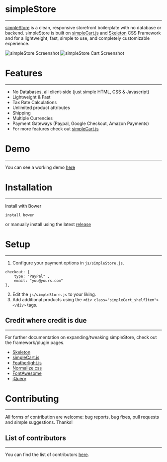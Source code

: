 # simpleStore
---

[simpleStore](http://cdmedia.github.io/simplestore) is a clean, responsive
storefront boilerplate with no database or backend. simpleStore is built on
[simpleCart.js](http://simplecartjs.org) and [Skeleton](http://getskeleton.com)
CSS Framework and for a lightweight, fast, simple to use, and completely
customizable experience.

![simpleStore Screenshot](https://raw.githubusercontent.com/cdmedia/simplestore/gh-pages/images/screenshot-full.png)
![simpleStore Cart Screenshot](https://raw.githubusercontent.com/cdmedia/simplestore/gh-pages/images/screenshot-full-cart.png)


# Features
---

* No Databases, all client-side (just simple HTML, CSS & Javascript)
* Lightweight & Fast
* Tax Rate Calculations
* Unlimited product attributes
* Shipping
* Multiple Currencies
* Payment Gateways (Paypal, Google Checkout, Amazon Payments)
* For more features check out [simpleCart.js](http://simplecartjs.org)

# Demo
---

You can see a working demo [here](http://cdmedia.github.io/simplestore/demo/)


# Installation
---

Install with Bower

```
install bower
```

or manually install using the latest [release]()


# Setup
---

1. Configure your payment options in `js/simpleStore.js`.

```
checkout: {
	type: "PayPal" ,
	email: "you@yours.com"
},
```

2. Edit the `js/simpleStore.js` to your liking.
3. Add additional products using the `<div class="simpleCart_shelfItem"></div>` tags.


## Credit where credit is due
---

For further documentation on expanding/tweaking simpleStore, check out the
framework/plugin pages.

* [Skeleton](http://getskeleton.com)
* [simpleCart.js](http://simplecartjs.org)
* [Featherlight.js](http://noelboss.github.io/featherlight)
* [Normalize.css](http://necolas.github.io/normalize.css)
* [FontAwesome](http://fortawesome.github.io/Font-Awesome)
* [jQuery](https://jquery.com/)


# Contributing
---

All forms of contribution are welcome: bug reports, bug fixes, pull requests and simple suggestions. Thanks!


## List of contributors
---

You can find the list of contributors [here](https://github.com/cdmedia/simplestore/graphs/contributors).